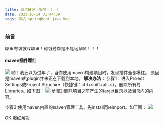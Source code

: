```yaml
---
title: 踩坑日记（服啦！！！）
date: 2023-10-14 01:44:39
tags: 踩坑 springboot java Vue
---
```

### 前言
哪里有坑就踩哪里！你就说你是不是地鼠叭！！！
#### maven插件爆红
![](./踩坑img/plugin.png)
哟！我还以为过年了，当你使用maven构建项目时，发现插件全部爆红。
原因是maven的plugin并未正在下载到本地。
**解决办法**：
步骤1：进入Project Settings或Project Structure（快捷键：ctrl+shift+alt+s），删除所有的Libraries。如下图：
![](./踩坑img/test.png)
 步骤2:删除项目之前产生的target目录以及目录内的内容。

 步骤3:使用maven内置的maven管理工具，先install再reimport。如下图：
![](./踩坑img/step.png)

 OK.爆红解决